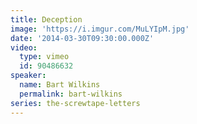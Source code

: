 ```yaml
---
title: Deception
image: 'https://i.imgur.com/MuLYIpM.jpg'
date: '2014-03-30T09:30:00.000Z'
video:
  type: vimeo
  id: 90486632
speaker:
  name: Bart Wilkins
  permalink: bart-wilkins
series: the-screwtape-letters
---
```


